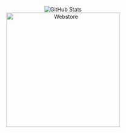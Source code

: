 <p align="center">
  <img src="https://github-readme-stats.vercel.app/api?username=loaf-scripts&theme=github_dark" alt="GitHub Stats"/>
  <br>
  <a href="https://store.loaf-scripts.com/">
    <img src="https://i.ibb.co/zs3z2fr/logo-text-2.jpg" alt="Webstore" width="300"/>
  </a>
</p>

<!--
**loaf-scripts/loaf-scripts** is a ✨ _special_ ✨ repository because its `README.md` (this file) appears on your GitHub profile.

Here are some ideas to get you started:

- 🔭 I’m currently working on ...
- 🌱 I’m currently learning ...
- 👯 I’m looking to collaborate on ...
- 🤔 I’m looking for help with ...
- 💬 Ask me about ...
- 📫 How to reach me: ...
- 😄 Pronouns: ...
- ⚡ Fun fact: ...
-->
